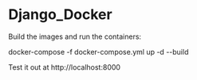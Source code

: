 # Django_Docker

Build the images and run the containers:

  docker-compose -f docker-compose.yml up -d --build

Test it out at http://localhost:8000

